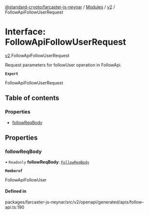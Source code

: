[@standard-crypto/farcaster-js-neynar](../README.md) / [Modules](../modules.md) / [v2](../modules/v2.md) / FollowApiFollowUserRequest

# Interface: FollowApiFollowUserRequest

[v2](../modules/v2.md).FollowApiFollowUserRequest

Request parameters for followUser operation in FollowApi.

**`Export`**

FollowApiFollowUserRequest

## Table of contents

### Properties

- [followReqBody](v2.FollowApiFollowUserRequest.md#followreqbody)

## Properties

### followReqBody

• `Readonly` **followReqBody**: [`FollowReqBody`](v2.FollowReqBody.md)

**`Memberof`**

FollowApiFollowUser

#### Defined in

packages/farcaster-js-neynar/src/v2/openapi/generated/apis/follow-api.ts:190
